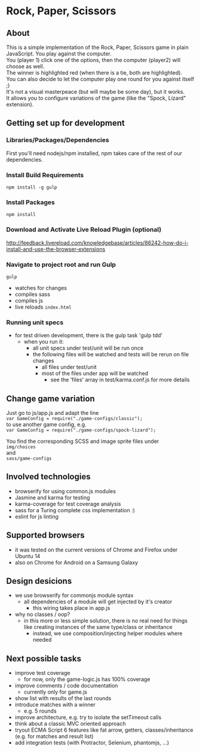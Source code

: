 Rock, Paper, Scissors
===========================

## About

This is a simple implementation of the Rock, Paper, Scissors game in plain JavaScript.
You play against the computer.  
You (player 1) click one of the options, then the computer (player2) will choose as well.  
The winner is highlighted red (when there is a tie, both are highlighted).  
You can also decide to let the computer play one round for you against itself ;)  
It's not a visual masterpeace (but will maybe be some day), but it works.  
It allows you to configure variations of the game (like the "Spock, Lizard" extension).

## Getting set up for development

### Libraries/Packages/Dependencies

First you'll need nodejs/npm installed,
npm takes care of the rest of our dependencies.

### Install Build Requirements
`npm install -g gulp`

### Install Packages
`npm install`

### Download and Activate Live Reload Plugin (optional)

http://feedback.livereload.com/knowledgebase/articles/86242-how-do-i-install-and-use-the-browser-extensions

### Navigate to project root and run Gulp

`gulp`

* watches for changes
* compiles sass
* compiles js
* live reloads `index.html`

### Running unit specs

* for test driven development, there is the gulp task 'gulp tdd'
  * when you run it:
    * all unit specs under test/unit will be run once
    * the following files will be watched and tests will be rerun on file changes
      * all files under test/unit
      * most of the files under app will be watched
        * see the 'files' array in test/karma.conf.js for more details

## Change game variation

Just go to js/app.js and adapt the line  
`var GameConfig = require("./game-configs/classic");`  
to use another game config, e.g.  
`var GameConfig = require("./game-configs/spock-lizard");`  

You find the corresponding SCSS and image sprite files under  
`img/choices`  
and  
`sass/game-configs`

## Involved technologies
* browserify for using common.js modules
* Jasmine and karma for testing
* karma-coverage for test coverage analysis
* sass for a Turing complete css implementation :)
* eslint for js linting

## Supported browsers
* it was tested on the current versions of Chrome and Firefox under Ubuntu 14
* also on Chrome for Android on a Samsung Galaxy

## Design desicions
* we use browserify for commonjs module syntax
  * all dependencies of a module will get injected by it's creator
    * this wiring takes place in app.js
* why no classes / oop?
  * in this more or less simple solution, there is no real need for things like creating instances of the same type/class or inheritance
    * instead, we use composition/injecting helper modules where needed

## Next possible tasks
* improve test coverage
  * for now, only the game-logic.js has 100% coverage
* improve comments / code documentation
  * currently only for game.js
* show list with results of the last rounds
* introduce matches with a winner
  * e.g. 5 rounds
* improve architecture, e.g. try to isolate the setTimeout calls
* think about a classic MVC oriented approach
* tryout ECMA Script 6 features like fat arrow, getters, classes/inheritance (e.g. for matches and result list)
* add integration tests (with Protractor, Selenium, phantomjs, ...)
